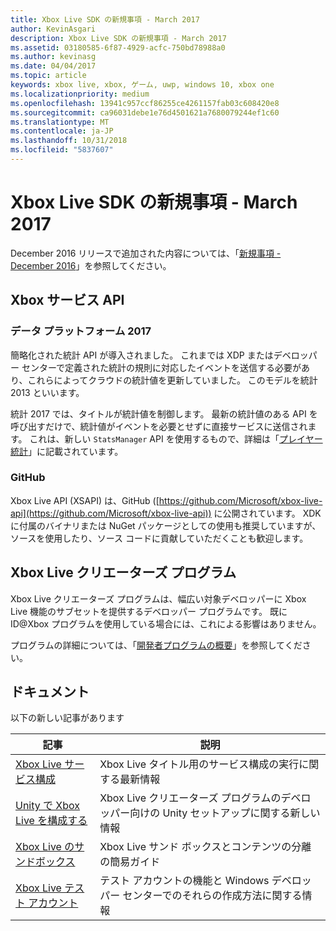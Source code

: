 ```yaml
---
title: Xbox Live SDK の新規事項 - March 2017
author: KevinAsgari
description: Xbox Live SDK の新規事項 - March 2017
ms.assetid: 03180585-6f87-4929-acfc-750bd78988a0
ms.author: kevinasg
ms.date: 04/04/2017
ms.topic: article
keywords: xbox live, xbox, ゲーム, uwp, windows 10, xbox one
ms.localizationpriority: medium
ms.openlocfilehash: 13941c957ccf86255ce4261157fab03c608420e8
ms.sourcegitcommit: ca96031debe1e76d4501621a7680079244ef1c60
ms.translationtype: MT
ms.contentlocale: ja-JP
ms.lasthandoff: 10/31/2018
ms.locfileid: "5837607"
---
```

# <a name="whats-new-for-the-xbox-live-sdk---march-2017"></a>Xbox Live SDK の新規事項 - March 2017

December 2016 リリースで追加された内容については、「[新規事項 - December 2016](1612-whats-new.md)」を参照してください。

## <a name="xbox-services-api"></a>Xbox サービス API

### <a name="data-platform-2017"></a>データ プラットフォーム 2017

簡略化された統計 API が導入されました。  これまでは XDP またはデベロッパー センターで定義された統計の規則に対応したイベントを送信する必要があり、これらによってクラウドの統計値を更新していました。  このモデルを統計 2013 といいます。

統計 2017 では、タイトルが統計値を制御します。  最新の統計値のある API を呼び出すだけで、統計値がイベントを必要とせずに直接サービスに送信されます。  これは、新しい `StatsManager` API を使用するもので、詳細は「[プレイヤー統計](../leaderboards-and-stats-2017/player-stats.md)」に記載されています。

### <a name="github"></a>GitHub

Xbox Live API (XSAPI) は、GitHub ([https://github.com/Microsoft/xbox-live-api](https://github.com/Microsoft/xbox-live-api)) に公開されています。  XDK に付属のバイナリまたは NuGet パッケージとしての使用も推奨していますが、ソースを使用したり、ソース コードに貢献していただくことも歓迎します。  

## <a name="xbox-live-creators-program"></a>Xbox Live クリエーターズ プログラム

Xbox Live クリエーターズ プログラムは、幅広い対象デベロッパーに Xbox Live 機能のサブセットを提供するデベロッパー プログラムです。  既に ID@Xbox プログラムを使用している場合には、これによる影響はありません。

プログラムの詳細については、「[開発者プログラムの概要](../developer-program-overview.md)」を参照してください。

## <a name="documentation"></a>ドキュメント

以下の新しい記事があります

| 記事 | 説明 |
|---------|-------------|
|[Xbox Live サービス構成](../xbox-live-service-configuration.md) | Xbox Live タイトル用のサービス構成の実行に関する最新情報
| [Unity で Xbox Live を構成する](../get-started-with-creators/configure-xbox-live-in-unity.md) | Xbox Live クリエーターズ プログラムのデベロッパー向けの Unity セットアップに関する新しい情報 |
| [Xbox Live のサンドボックス](../xbox-live-sandboxes.md) | Xbox Live サンド ボックスとコンテンツの分離の簡易ガイド |
| [Xbox Live テスト アカウント](../xbox-live-test-accounts.md) | テスト アカウントの機能と Windows デベロッパー センターでのそれらの作成方法に関する情報 |
